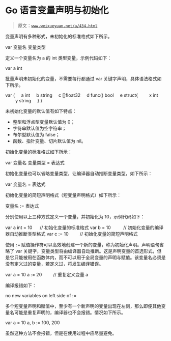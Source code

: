 # Go 语言变量声明与初始化

> 原文：[`www.weixueyuan.net/a/434.html`](http://www.weixueyuan.net/a/434.html)

变量声明有多种形式，未初始化的标准格式如下所示。

var 变量名 变量类型

定义一个变量名为 a 的 int 类型变量，示例代码如下：

var a int

批量声明未初始化的变量，不需要每行都通过 var 关键字声明，具体语法格式如下所示。

var (
    a int
    b string
    c []float32
    d func() bool
    e struct{
        x int
        y string
    }
)

未初始化变量的默认值有如下特点：

*   整型和浮点型变量默认值为 0；
*   字符串默认值为空字符串；
*   布尔型默认值为 false；
*   函数、指针变量、切片默认值为 nil。

初始化变量的标准格式如下所示：

var 变量名 变量类型 = 表达式

初始化变量也可以省略变量类型，让编译器自动推断变量类型，如下所示：

var 变量名 = 表达式

初始化变量的简短声明格式（短变量声明格式）如下所示：

变量名 := 表达式

分别使用以上三种方式定义一个变量，并初始化为 10，示例代码如下：

var a int = 10      // 初始化变量的标准格式
var b = 10          // 初始化变量的编译器自动推断类型格式
var c := 10         // 初始化变量的简短声明格式

使用 `:=` 赋值操作符可以高效地创建一个新的变量，称为初始化声明。声明语句省略了 var 关键字，变量类型将由编译器自动推断。这是声明变量的首选形式，但是它只能被用在函数体内，而不可以用于全局变量的声明与赋值。该变量名必须是没有定义过的变量，若定义过，将发生编译错误。

var a = 10
a := 20         // 重复定义变量 a

编译报错如下：

no new variables on left side of :=

多个短变量声明和赋值中，至少有一个新声明的变量出现在左侧，那么即便其他变量名可能是重复声明的，编译器也不会报错。情况如下所示。

var a = 10
a, b := 100, 200

虽然这种方法不会报错，但是在使用过程中应尽量避免。